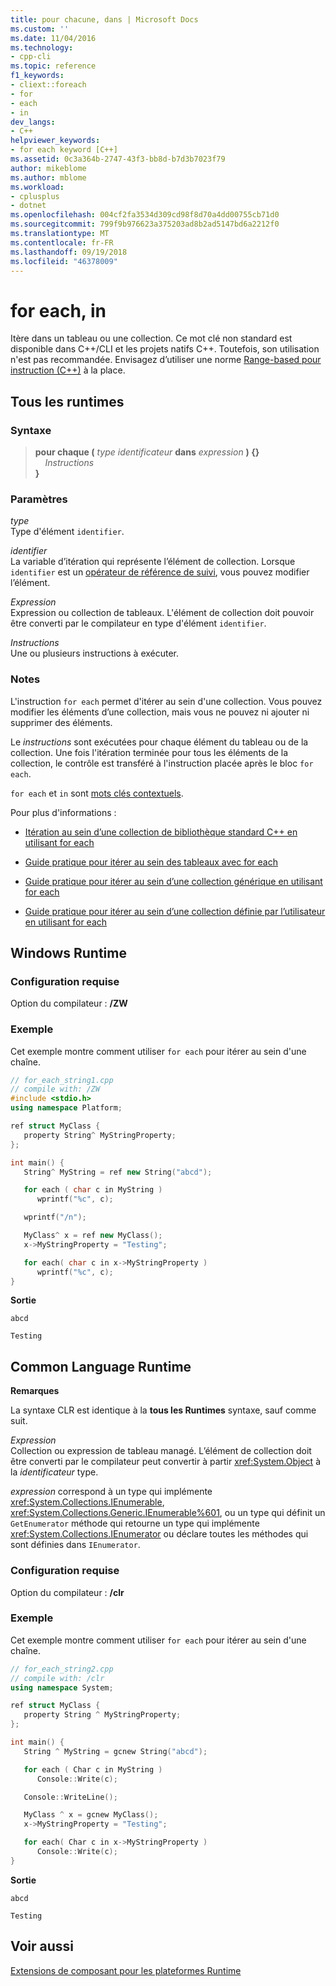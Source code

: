 ```yaml
---
title: pour chacune, dans | Microsoft Docs
ms.custom: ''
ms.date: 11/04/2016
ms.technology:
- cpp-cli
ms.topic: reference
f1_keywords:
- cliext::foreach
- for
- each
- in
dev_langs:
- C++
helpviewer_keywords:
- for each keyword [C++]
ms.assetid: 0c3a364b-2747-43f3-bb8d-b7d3b7023f79
author: mikeblome
ms.author: mblome
ms.workload:
- cplusplus
- dotnet
ms.openlocfilehash: 004cf2fa3534d309cd98f8d70a4dd00755cb71d0
ms.sourcegitcommit: 799f9b976623a375203ad8b2ad5147bd6a2212f0
ms.translationtype: MT
ms.contentlocale: fr-FR
ms.lasthandoff: 09/19/2018
ms.locfileid: "46378009"
---
```

# <a name="for-each-in"></a>for each, in

Itère dans un tableau ou une collection. Ce mot clé non standard est disponible dans C++/CLI et les projets natifs C++. Toutefois, son utilisation n'est pas recommandée. Envisagez d’utiliser une norme [Range-based pour instruction (C++)](../cpp/range-based-for-statement-cpp.md) à la place.

## <a name="all-runtimes"></a>Tous les runtimes

### <a name="syntax"></a>Syntaxe

> **pour chaque (** *type* *identificateur* **dans** *expression* **) {}**<br/>
> &nbsp;&nbsp;&nbsp;&nbsp;*Instructions*<br/>
> **}**

### <a name="parameters"></a>Paramètres

*type*<br/>
Type d'élément `identifier`.

*identifier*<br/>
La variable d’itération qui représente l’élément de collection.  Lorsque `identifier` est un [opérateur de référence de suivi](../windows/tracking-reference-operator-cpp-component-extensions.md), vous pouvez modifier l’élément.

*Expression*<br/>
Expression ou collection de tableaux. L'élément de collection doit pouvoir être converti par le compilateur en type d'élément `identifier`.

*Instructions*<br/>
Une ou plusieurs instructions à exécuter.

### <a name="remarks"></a>Notes

L'instruction `for each` permet d'itérer au sein d'une collection. Vous pouvez modifier les éléments d’une collection, mais vous ne pouvez ni ajouter ni supprimer des éléments.

Le *instructions* sont exécutées pour chaque élément du tableau ou de la collection. Une fois l'itération terminée pour tous les éléments de la collection, le contrôle est transféré à l'instruction placée après le bloc `for each`.

`for each` et `in` sont [mots clés contextuels](../windows/context-sensitive-keywords-cpp-component-extensions.md).

Pour plus d'informations :

- [Itération au sein d’une collection de bibliothèque standard C++ en utilisant for each](../dotnet/iterating-over-stl-collection-by-using-for-each.md)

- [Guide pratique pour itérer au sein des tableaux avec for each](../dotnet/how-to-iterate-over-arrays-with-for-each.md)

- [Guide pratique pour itérer au sein d’une collection générique en utilisant for each](../dotnet/how-to-iterate-over-a-generic-collection-with-for-each.md)

- [Guide pratique pour itérer au sein d’une collection définie par l’utilisateur en utilisant for each](../dotnet/how-to-iterate-over-a-user-defined-collection-with-for-each.md)

## <a name="windows-runtime"></a>Windows Runtime

### <a name="requirements"></a>Configuration requise

Option du compilateur : **/ZW**

### <a name="example"></a>Exemple

Cet exemple montre comment utiliser `for each` pour itérer au sein d'une chaîne.

```cpp
// for_each_string1.cpp
// compile with: /ZW
#include <stdio.h>
using namespace Platform;

ref struct MyClass {
   property String^ MyStringProperty;
};

int main() {
   String^ MyString = ref new String("abcd");

   for each ( char c in MyString )
      wprintf("%c", c);

   wprintf("/n");

   MyClass^ x = ref new MyClass();
   x->MyStringProperty = "Testing";

   for each( char c in x->MyStringProperty )
      wprintf("%c", c);
}
```

**Sortie**

```Output
abcd

Testing
```

## <a name="common-language-runtime"></a>Common Language Runtime

**Remarques**

La syntaxe CLR est identique à la **tous les Runtimes** syntaxe, sauf comme suit.

*Expression*<br/>
Collection ou expression de tableau managé. L’élément de collection doit être converti par le compilateur peut convertir à partir <xref:System.Object> à la *identificateur* type.

*expression* correspond à un type qui implémente <xref:System.Collections.IEnumerable>, <xref:System.Collections.Generic.IEnumerable%601>, ou un type qui définit un `GetEnumerator` méthode qui retourne un type qui implémente <xref:System.Collections.IEnumerator> ou déclare toutes les méthodes qui sont définies dans `IEnumerator`.

### <a name="requirements"></a>Configuration requise

Option du compilateur : **/clr**

### <a name="example"></a>Exemple

Cet exemple montre comment utiliser `for each` pour itérer au sein d'une chaîne.

```cpp
// for_each_string2.cpp
// compile with: /clr
using namespace System;

ref struct MyClass {
   property String ^ MyStringProperty;
};

int main() {
   String ^ MyString = gcnew String("abcd");

   for each ( Char c in MyString )
      Console::Write(c);

   Console::WriteLine();

   MyClass ^ x = gcnew MyClass();
   x->MyStringProperty = "Testing";

   for each( Char c in x->MyStringProperty )
      Console::Write(c);
}
```

**Sortie**

```Output
abcd

Testing
```

## <a name="see-also"></a>Voir aussi

[Extensions de composant pour les plateformes Runtime](../windows/component-extensions-for-runtime-platforms.md)
